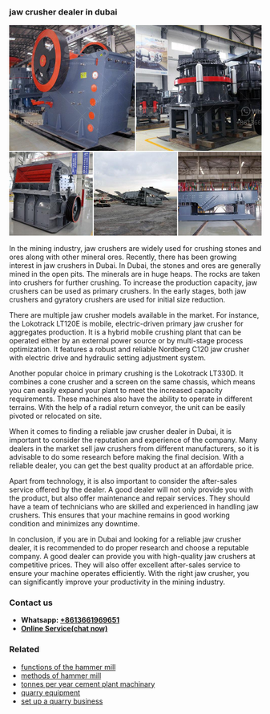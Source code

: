 <h3>jaw crusher dealer in dubai</h3><img src='1703042103.jpg' alt=''><p>In the mining industry, jaw crushers are widely used for crushing stones and ores along with other mineral ores. Recently, there has been growing interest in jaw crushers in Dubai. In Dubai, the stones and ores are generally mined in the open pits. The minerals are in huge heaps. The rocks are taken into crushers for further crushing. To increase the production capacity, jaw crushers can be used as primary crushers. In the early stages, both jaw crushers and gyratory crushers are used for initial size reduction.</p><p>There are multiple jaw crusher models available in the market. For instance, the Lokotrack LT120E is mobile, electric-driven primary jaw crusher for aggregates production. It is a hybrid mobile crushing plant that can be operated either by an external power source or by multi-stage process optimization. It features a robust and reliable Nordberg C120 jaw crusher with electric drive and hydraulic setting adjustment system.</p><p>Another popular choice in primary crushing is the Lokotrack LT330D. It combines a cone crusher and a screen on the same chassis, which means you can easily expand your plant to meet the increased capacity requirements. These machines also have the ability to operate in different terrains. With the help of a radial return conveyor, the unit can be easily pivoted or relocated on site.</p><p>When it comes to finding a reliable jaw crusher dealer in Dubai, it is important to consider the reputation and experience of the company. Many dealers in the market sell jaw crushers from different manufacturers, so it is advisable to do some research before making the final decision. With a reliable dealer, you can get the best quality product at an affordable price.</p><p>Apart from technology, it is also important to consider the after-sales service offered by the dealer. A good dealer will not only provide you with the product, but also offer maintenance and repair services. They should have a team of technicians who are skilled and experienced in handling jaw crushers. This ensures that your machine remains in good working condition and minimizes any downtime.</p><p>In conclusion, if you are in Dubai and looking for a reliable jaw crusher dealer, it is recommended to do proper research and choose a reputable company. A good dealer can provide you with high-quality jaw crushers at competitive prices. They will also offer excellent after-sales service to ensure your machine operates efficiently. With the right jaw crusher, you can significantly improve your productivity in the mining industry.</p><h3>Contact us</h3><ul><li><strong>Whatsapp:&nbsp;<a href="https://wa.me/8613661969651">+8613661969651</a></strong></li><li><a href="https://swt.shibang-china.com/?git&amp;zhl&amp;jaw crusher dealer in dubai"><strong>Online Service(chat now)</strong></a></li></ul><h3>Related</h3><ul><li><a href='functions of the hammer mill.md'>functions of the hammer mill</a></li><li><a href='methods of hammer mill.md'>methods of hammer mill</a></li><li><a href='tonnes per year cement plant machinary.md'>tonnes per year cement plant machinary</a></li><li><a href='quarry equipment.md'>quarry equipment</a></li><li><a href='set up a quarry business.md'>set up a quarry business</a></li></ul>